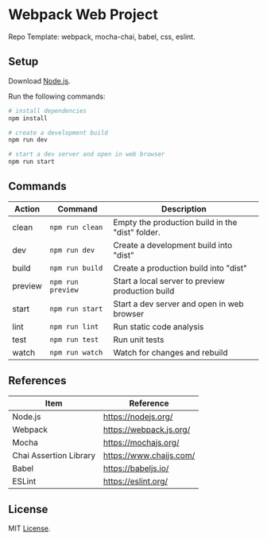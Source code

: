 # Webpack Web Project

Repo Template: webpack, mocha-chai, babel, css, eslint.


## Setup

Download [Node.js](https://nodejs.org/en/download/).

Run the following commands:

```bash
# install dependencies
npm install

# create a development build
npm run dev

# start a dev server and open in web browser
npm run start
```


## Commands

| Action  | Command           | Description                                      |
| ------- | ----------------- | ------------------------------------------------ |
| clean   | `npm run clean`   | Empty the production build in the "dist" folder. |
| dev     | `npm run dev`     | Create a development build into "dist"           |
| build   | `npm run build`   | Create a production build into "dist"            |
| preview | `npm run preview` | Start a local server to preview production build |
| start   | `npm run start`   | Start a dev server and open in web browser       |
| lint    | `npm run lint`    | Run static code analysis                         |
| test    | `npm run test`    | Run unit tests                                   |
| watch   | `npm run watch`   | Watch for changes and rebuild                    |

## References

| Item                   | Reference               |
| ---------------------- | ----------------------- |
| Node.js                | https://nodejs.org/     |
| Webpack                | https://webpack.js.org/ |
| Mocha                  | https://mochajs.org/    |
| Chai Assertion Library | https://www.chaijs.com/ |
| Babel                  | https://babeljs.io/     |
| ESLint                 | https://eslint.org/     |

## License

MIT [License](LICENSE).
